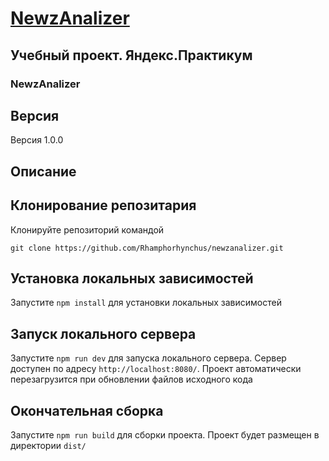 # [NewzAnalizer](https://rhamphorhynchus.github.io/NewzAnalizer/)
## Учебный проект. Яндекс.Практикум
### NewzAnalizer

## Версия
Версия 1.0.0

## Описание

## Клонирование репозитария
Клонируйте репозиторий командой

`git clone https://github.com/Rhamphorhynchus/newzanalizer.git`

## Установка локальных зависимостей
Запустите `npm install` для установки локальных зависимостей

## Запуск локального сервера
Запустите `npm run dev` для запуска локального сервера. Сервер доступен по адресу `http://localhost:8080/`. Проект автоматически перезагрузится при обновлении файлов исходного кода

## Окончательная сборка
Запустите `npm run build` для сборки проекта. Проект будет размещен в директории `dist/`